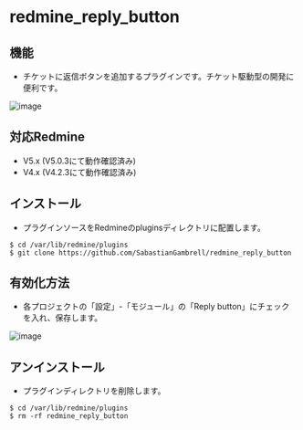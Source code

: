 # redmine_reply_button

## 機能

- チケットに返信ボタンを追加するプラグインです。チケット駆動型の開発に便利です。

![image](https://user-images.githubusercontent.com/87136359/204088971-53041413-1a99-4bf3-9a6b-82127d52df35.png)

## 対応Redmine
- V5.x (V5.0.3にて動作確認済み)
- V4.x (V4.2.3にて動作確認済み)

## インストール

- プラグインソースをRedmineのpluginsディレクトリに配置します。

```
$ cd /var/lib/redmine/plugins
$ git clone https://github.com/SabastianGambrell/redmine_reply_button
```
## 有効化方法
- 各プロジェクトの「設定」-「モジュール」の「Reply button」にチェックを入れ、保存します。

![image](https://user-images.githubusercontent.com/87136359/204088998-ca6e4e57-f580-479a-a86b-c8a9c1c807cd.png)

## アンインストール
- プラグインディレクトリを削除します。

```
$ cd /var/lib/redmine/plugins
$ rm -rf redmine_reply_button
```
